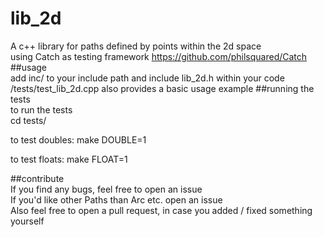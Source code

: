 # lib_2d
A c++ library for paths defined by points within the 2d space  
using Catch as testing framework https://github.com/philsquared/Catch  
##usage  
add inc/ to your include path and include lib_2d.h within your code  
/tests/test_lib_2d.cpp also provides a basic usage example
##running the tests  
to run the tests  
cd tests/  
  
to test doubles:
make DOUBLE=1  
  
to test floats:
make FLOAT=1

##contribute  
If you find any bugs, feel free to open an issue  
If you'd like other Paths than Arc etc. open an issue  
Also feel free to open a pull request, in case you added / fixed something yourself
